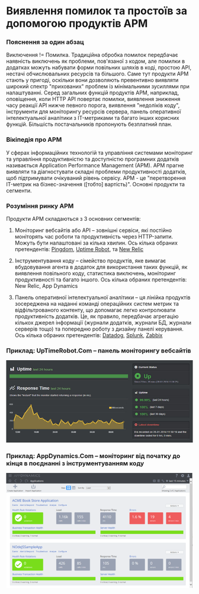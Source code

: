 # Виявлення помилок та простоїв за допомогою продуктів APM

### Пояснення за один абзац

Виключення != Помилка. Традиційна обробка помилок передбачає наявність виключень як проблеми, пов'язаної з кодом, але помилки в додатках можуть набувати форми повільних шляхів в коді, простою API, нестачі обчислювальних ресурсів та більшого. Саме тут продукти APM стають у пригоді, оскільки вони дозволяють превентивно виявляти широкий спектр "прихованих" проблем із мінімальними зусиллями при налаштуванні. Серед загальних функцій продуктів APM, наприклад, оповіщення, коли HTTP API повертає помилки, виявлення зниження часу реакції API нижче певного порога, виявлення "недоліків коду", інструменти для моніторингу ресурсів сервера, панель оперативної інтелектуальної аналітики з IT-метриками та багато інших корисних функцій. Більшість постачальників пропонують безплатний план.

### Вікіпедія про APM

У сферах інформаційних технологій та управління системами моніторинг та управління продуктивністю та доступністю програмних додатків називається Application Performance Management (APM). APM прагне виявляти та діагностувати складні проблеми продуктивності додатків, щоб підтримувати очікуваний рівень сервісу. APM - це "перетворення IT-метрик на бізнес-значення ([тобто] вартість)". Основні продукти та сегменти.

### Розуміння ринку APM

Продукти APM складаються з 3 основних сегментів:

1. Моніторинг вебсайтів або API – зовнішні сервіси, які постійно моніторять час роботи та продуктивність через HTTP-запити. Можуть бути налаштовані за кілька хвилин. Ось кілька обраних претендентів: [Pingdom](https://www.pingdom.com/), [Uptime Robot](https://uptimerobot.com/), та [New Relic](https://newrelic.com/application-monitoring)

2. Інструментування коду – сімейство продуктів, яке вимагає вбудовування агента в додаток для використання таких функцій, як виявлення повільного коду, статистика виключень, моніторинг продуктивності та багато іншого. Ось кілька обраних претендентів: New Relic, App Dynamics

3. Панель оперативної інтелектуальної аналітики – ця лінійка продуктів зосереджена на наданні команді операційних систем метрик та відфільтрованого контенту, що допомагає легко контролювати продуктивність додатків. Це, як правило, передбачає агрегацію кількох джерел інформації (журнали додатків, журнали БД, журнали серверів тощо) та попередню роботу з дизайну панелі керування. Ось кілька обраних претендентів: [Datadog](https://www.datadoghq.com/), [Splunk](https://www.splunk.com/), [Zabbix](https://www.zabbix.com/)

### Приклад: UpTimeRobot.Com – панель моніторингу вебсайтів
![Панель моніторингу вебсайтів](../../assets/images/uptimerobot.jpg "Панель моніторингу вебсайтів")

### Приклад: AppDynamics.Com – моніторинг від початку до кінця в поєднанні з інструментуванням коду
![моніторинг від початку до кінця в поєднанні з інструментуванням коду](../../assets/images/app-dynamics-dashboard.png "моніторинг від початку до кінця в поєднанні з інструментуванням коду")